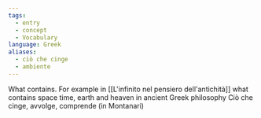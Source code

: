 ```yaml
---
tags:
  - entry
  - concept
  - Vocabulary
language: Greek
aliases:
  - ciò che cinge
  - ambiente
---
```


What contains.
For example in [[L'infinito nel pensiero dell'antichità]] what contains space time, earth and heaven in ancient Greek philosophy
Ciò che cinge, avvolge, comprende (in Montanari)